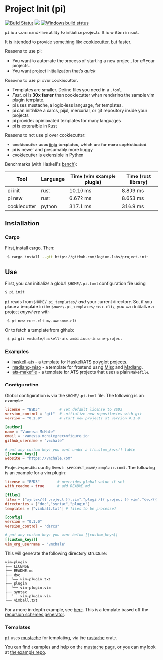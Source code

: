# Project Init (pi)

[![Build Status](https://travis-ci.org/vmchale/project-init.svg?branch=master)](https://travis-ci.org/vmchale/project-init)
[![](https://img.shields.io/crates/d/project-init.svg)](https://crates.io/crates/project-init)
[![Windows build status](https://ci.appveyor.com/api/projects/status/github/vmchale/project-init?svg=true)](https://ci.appveyor.com/project/vmchale/project-init)

`pi` is a command-line utility to initialize projects. It is written in rust.

It is intended to provide something like
[cookiecutter](https://github.com/audreyr/cookiecutter), but faster.

Reasons to use pi:

- You want to automate the process of starting a new project, for _all_ your
  projects.
- You want project initialization that's _quick_

Reasons to use pi over cookiecutter:

- Templates are smaller. Define files you need in a `.toml`.
- _Fast_. pi is **30x faster** than cookiecutter when rendering the sample vim
  plugin template.
- pi uses mustache, a logic-less language, for templates.
- pi can initialize a darcs, pijul, mercurial, or git repository inside your projects
- pi provides opinionated templates for many languages
- pi is extensible in Rust

Reasons to not use pi over cookiecutter:

- cookiecutter uses [jinja](http://jinja.pocoo.org/) templates, which are far more sophisticated.
- pi is newer and presumably more buggy
- cookiecutter is extensible in Python

Benchmarks (with Haskell's [bench](https://github.com/Gabriel439/bench)):

| Tool         | Language | Time (vim example plugin) | Time (rust library) |
| ------------ | -------- | ------------------------- | ------------------- |
| pi init      | rust     | 10.10 ms                  | 8.809 ms            |
| pi new       | rust     | 6.672 ms                  | 8.653 ms            |
| cookiecutter | python   | 317.1 ms                  | 316.9 ms            |

## Installation

### Cargo

First, install [cargo](https://rustup.rs/). Then:

```bash
 $ cargo install --git https://github.com/legion-labs/project-init
```

## Use

First, you can initialize a global `$HOME/.pi.toml` configuration file using

```bash
$ pi init
```

`pi` reads from `$HOME/.pi_templates/` _and_ your current directory. So, if you
place a template in the `$HOME/.pi_templates/rust-cli/`, you can initialize a
project _anywhere_ with

```bash
 $ pi new rust-cli my-awesome-cli
```

Or to fetch a template from github:

```bash
 $ pi git vmchale/haskell-ats ambitious-insane-project
```

### Examples

- [haskell-ats](https://github.com/vmchale/haskell-ats) - a template for
  Haskell/ATS polyglot projects.
- [madlang-miso](https://github.com/vmchale/madlang-miso) - a template for
  frontend using [Miso](https://haskell-miso.org/) and
  [Madlang](https://hub.darcs.net/vmchale/madlang).
- [ats-makefile](https://github.com/vmchale/ats-makefile) - a template for ATS
  projects that uses a plain `Makefile`.

### Configuration

Global configuration is via the `$HOME/.pi.toml` file. The following is an example:

```toml
license = "BSD3"         # set default license to BSD3
version_control = "git"  # initialize new repositories with git
version = "0.1.0"        # start new projects at version 0.1.0

[author]
name = "Vanessa McHale"
email = "vanessa.mchale@reconfigure.io"
github_username = "vmchale"

# put any custom keys you want under a [[custom_keys]] table
[[custom_keys]]
website = "https://vmchale.com"
```

Project-specific config lives in `$PROJECT_NAME/template.toml`. The following is
an example for a vim plugin:

```toml
license = "BSD3"        # overrides global value if set
with_readme = true      # add README.md

[files]
files = ["syntax/{{ project }}.vim","plugin/{{ project }}.vim","doc/{{ project }}.txt"] # blank files
directories = ["doc","syntax","plugin"]
templates = ["vimball.txt"] # files to be processed

[config]
version = "0.1.0"
version_control = "darcs"

# put any custom keys you want below [[custom_keys]]
[[custom_keys]]
vim_org_username = "vmchale"
```

This will generate the following directory structure:

```
vim-plugin
├── LICENSE
├── README.md
├── doc
│  └── vim-plugin.txt
├── plugin
│  └── vim-plugin.vim
├── syntax
│  └── vim-plugin.vim
└── vimball.txt
```

For a more in-depth example, see
[here](https://github.com/vmchale/madlang-miso). This is a template based off
the [recursion schemes
generator](http://vmchale.com/recursion-scheme-generator/index.html).

### Templates

`pi` uses [mustache](https://mustache.github.io/) for templating, via the
[rustache](https://github.com/rustache/rustache) crate.

You can find examples and help on the [mustache page](https://mustache.github.io/), or you can my look at [the example repo](https://github.com/vmchale/pi-templates).
